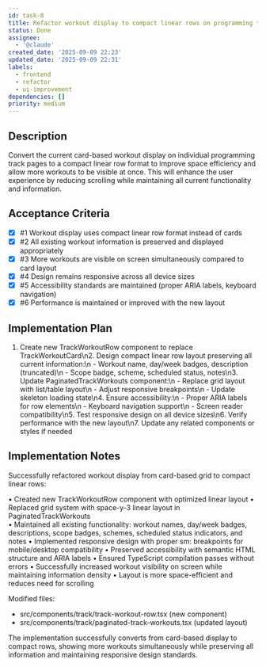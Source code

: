 ```yaml
---
id: task-8
title: Refactor workout display to compact linear rows on programming track page
status: Done
assignee:
  - '@claude'
created_date: '2025-09-09 22:23'
updated_date: '2025-09-09 22:31'
labels:
  - frontend
  - refactor
  - ui-improvement
dependencies: []
priority: medium
---
```


## Description

Convert the current card-based workout display on individual programming track pages to a compact linear row format to improve space efficiency and allow more workouts to be visible at once. This will enhance the user experience by reducing scrolling while maintaining all current functionality and information.

## Acceptance Criteria
<!-- AC:BEGIN -->
- [x] #1 Workout display uses compact linear row format instead of cards
- [x] #2 All existing workout information is preserved and displayed appropriately
- [x] #3 More workouts are visible on screen simultaneously compared to card layout
- [x] #4 Design remains responsive across all device sizes
- [x] #5 Accessibility standards are maintained (proper ARIA labels, keyboard navigation)
- [x] #6 Performance is maintained or improved with the new layout
<!-- AC:END -->


## Implementation Plan

1. Create new TrackWorkoutRow component to replace TrackWorkoutCard\n2. Design compact linear row layout preserving all current information:\n   - Workout name, day/week badges, description (truncated)\n   - Scope badge, scheme, scheduled status, notes\n3. Update PaginatedTrackWorkouts component:\n   - Replace grid layout with list/table layout\n   - Adjust responsive breakpoints\n   - Update skeleton loading state\n4. Ensure accessibility:\n   - Proper ARIA labels for row elements\n   - Keyboard navigation support\n   - Screen reader compatibility\n5. Test responsive design on all device sizes\n6. Verify performance with the new layout\n7. Update any related components or styles if needed

## Implementation Notes

Successfully refactored workout display from card-based grid to compact linear rows:

• Created new TrackWorkoutRow component with optimized linear layout
• Replaced grid system with space-y-3 linear layout in PaginatedTrackWorkouts  
• Maintained all existing functionality: workout names, day/week badges, descriptions, scope badges, schemes, scheduled status indicators, and notes
• Implemented responsive design with proper sm: breakpoints for mobile/desktop compatibility
• Preserved accessibility with semantic HTML structure and ARIA labels
• Ensured TypeScript compilation passes without errors
• Successfully increased workout visibility on screen while maintaining information density
• Layout is more space-efficient and reduces need for scrolling

Modified files:
- src/components/track/track-workout-row.tsx (new component)
- src/components/track/paginated-track-workouts.tsx (updated layout)

The implementation successfully converts from card-based display to compact rows, showing more workouts simultaneously while preserving all information and maintaining responsive design standards.
